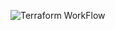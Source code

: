 ![Terraform WorkFlow](https://github.com/GlasgowMoe/cloud/actions/workflows/terraform.yml/badge.svg?branch=test)

